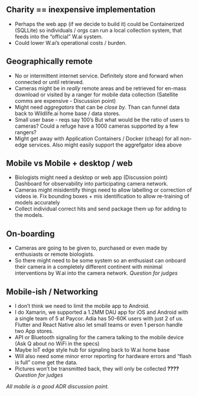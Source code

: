 ## Charity == inexpensive implementation

* Perhaps the web app (if we decide to build it) could be Containerized (SQLLite) so individuals / orgs can run a local collection system, that feeds into the “official” W.ai system.
* Could lower W.ai’s operational costs / burden.


## Geographically remote
* No or intermittent internet service. Definitely store and forward when connected or until retrieved.
* Cameras might be in *really* remote areas and be retrieved for en-mass download or visited by a ranger for mobile data collection (Satellite comms are expensive - Discussion point)
* Might need *aggregators* that can be *close by*. Than can funnel data back to Wildlife.ai home base / data stores.
* Small user base - reqs say 100’s But what would be the ratio of users to cameras? Could a refuge have a 1000 cameras supported by a few rangers?
* Might get away with Application Containers / Docker (cheap) for all non-edge services. Also might easily support the aggrefgator idea above 

## Mobile vs Mobile + desktop / web
* Biologists might need a desktop or web app (Discussion point)
Dashboard for observability into participating camera network.
* Cameras might misidentify things need to allow labelling or correction of videos ie. Fix bounding boxes + mis identification to allow re-training of models accurately
* Collect individual correct hits and send package them up for adding to the models.

## On-boarding 
* Cameras are going to be given to, purchased or even made by enthusiasts or remote biologists.
* So there might need to be some system so an enthusiast can onboard  their camera in a completely different continent with minimal interventions by W.ai into the camera network. *Question for judges*

## Mobile-ish / Networking
* I don’t think we need to limit the mobile app to Android. 
* I do Xamarin, we supported a 1.2MM DAU app for iOS and Android with a single team of 5 at Paycor. Adia has 50-60K users with just 2 of us. Flutter and React Native also let small teams or even 1 person handle two App stores.
* API or Bluetooth signaling for the camera talking to the mobile device (Ask Q about no WiFi in the specs)
* Maybe IoT edge style hub for signaling back to W.ai home base
* Will also need some minor error reporting for hardware errors and “flash is full” come get the data.
* Pictures won’t be transmitted back, they will only be collected **????**  *Question for judges*



*All mobile is a good ADR discussion point.*